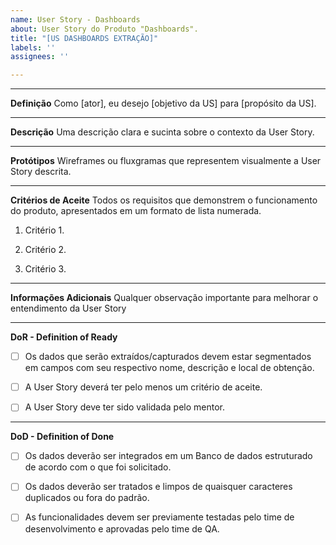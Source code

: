 ```yaml
---
name: User Story - Dashboards
about: User Story do Produto "Dashboards".
title: "[US DASHBOARDS EXTRAÇÃO]"
labels: ''
assignees: ''

---
```


___________________________________________________________________________________________________________


**Definição**
Como [ator], eu desejo [objetivo da US] para [propósito da US].
___________________________________________________________________________________________________________

**Descrição**
Uma descrição clara e sucinta sobre o contexto da User Story.
___________________________________________________________________________________________________________

**Protótipos**
Wireframes ou fluxgramas que representem visualmente a User Story descrita.
___________________________________________________________________________________________________________

**Critérios de Aceite**
Todos os requisitos que demonstrem o funcionamento do produto, apresentados em um formato de lista numerada.
1. Critério 1.

2. Critério 2.

3. Critério 3.
___________________________________________________________________________________________________________

**Informações Adicionais**
Qualquer observação importante para melhorar o entendimento da User Story
___________________________________________________________________________________________________________

**DoR - Definition of Ready**
- [ ] Os dados que serão extraídos/capturados devem estar segmentados em campos com seu respectivo nome, descrição e local de obtenção.

- [ ] A User Story deverá ter pelo menos um critério de aceite.

- [ ] A User Story deve ter sido validada pelo mentor.
___________________________________________________________________________________________________________

**DoD - Definition of Done**
- [ ] Os dados deverão ser integrados em um Banco de dados estruturado de acordo com o que foi solicitado.

- [ ] Os dados deverão ser tratados e limpos de quaisquer caracteres duplicados ou fora do padrão.

- [ ] As funcionalidades devem ser previamente testadas pelo time de desenvolvimento e aprovadas pelo time de QA.
